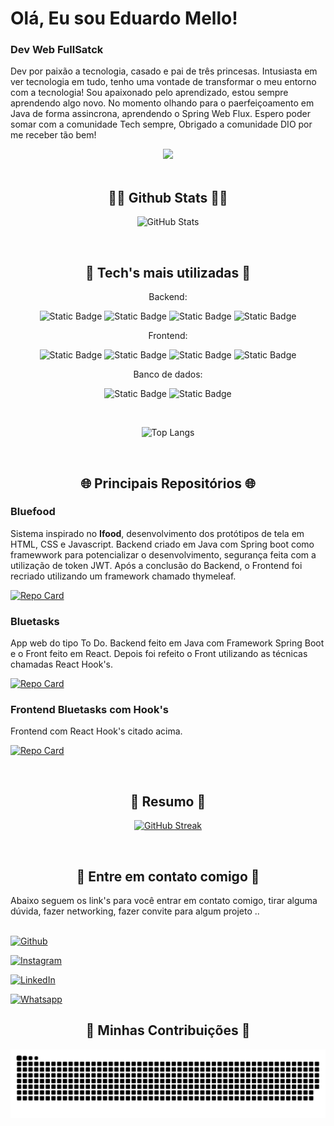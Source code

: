 # Olá, Eu sou Eduardo Mello!
### Dev Web FullSatck
  
Dev por paixão a tecnologia, casado e pai de três princesas. Intusiasta em ver tecnologia em tudo, tenho uma vontade de transformar o meu entorno com a tecnologia!
Sou apaixonado pelo aprendizado, estou sempre aprendendo algo novo. No momento olhando para o paerfeiçoamento em Java de forma assincrona, aprendendo o Spring Web Flux.
Espero poder somar com a comunidade Tech sempre, Obrigado a comunidade DIO por me receber tão bem!

<div align="center">
  
<img src="https://github.com/eduardomellog/eduardomellog/assets/93284927/6a88ebfe-caf7-4487-8c92-e720a1eb936e" width="300px"/>

</div>

<br/>
<div align="center">
<h2> 🧑‍💻 Github Stats 🧑‍💻 </h2>
</div>

<div align="center">
  
![GitHub Stats](https://github-readme-stats.vercel.app/api?username=eduardomellog&theme=dracula&border_color=30A3DC&show_icons=true&icon_color=30A3DC&title_color=ff6e96&text_color=FFF)

</div>

<br/>
<div align="center">
<h2> 🥇 Tech's mais utilizadas 🥇 </h2>
</div>

<div align="center">
  
Backend:
  
  ![Static Badge](https://img.shields.io/badge/-Java-%23000?logo=openjdk)
  ![Static Badge](https://img.shields.io/badge/-Springboot-%23000?logo=springboot)
  ![Static Badge](https://img.shields.io/badge/-NodeJS-%23000?logo=nodedotjs)
  ![Static Badge](https://img.shields.io/badge/-Python-%23000?logo=python)
  
Frontend:

  ![Static Badge](https://img.shields.io/badge/-HTML5-%23000?logo=html5)
  ![Static Badge](https://img.shields.io/badge/-CSS3-%23000?logo=css3)
  ![Static Badge](https://img.shields.io/badge/-Javascript-%23000?logo=javascript)
  ![Static Badge](https://img.shields.io/badge/-ReactJS-%23000?logo=react)
  
Banco de dados:

  ![Static Badge](https://img.shields.io/badge/-MySQL-%23000?logo=mysql)
  ![Static Badge](https://img.shields.io/badge/-MongoDB-%23000?logo=mongodb)

</div>

<br/>

<div align="center">
  
![Top Langs](https://github-readme-stats-git-masterrstaa-rickstaa.vercel.app/api/top-langs/?username=eduardomellog&layout=compact&bg_color=282a36&border_color=30A3DC&title_color=ff6e96&text_color=FFF)

</div>

<br/>
<div align="center">
<h2> 🌐 Principais Repositórios 🌐 </h2>
</div>

### Bluefood
Sistema inspirado no **Ifood**, desenvolvimento dos protótipos de tela em HTML, CSS e Javascript. Backend criado em Java com Spring boot como framewwork para potencializar o desenvolvimento, segurança feita com a utilização de token JWT. Após a conclusão do Backend, o Frontend foi recriado utilizando um framework chamado thymeleaf.

[![Repo Card](https://github-readme-stats.vercel.app/api/pin/?username=eduardomellog&repo=Bluefood-sistemaWeb&theme=dracula&border_color=30A3DC&show_icons=true&icon_color=30A3DC)](https://github.com/eduardomellog/Bluefood-sistemaWeb)

### Bluetasks
App web do tipo To Do. Backend feito em Java com Framework Spring Boot e o Front feito em React. Depois foi refeito o Front utilizando as técnicas chamadas React Hook's.

[![Repo Card](https://github-readme-stats.vercel.app/api/pin/?username=eduardomellog&repo=BackEndBluetasks&theme=dracula&border_color=30A3DC&show_icons=true&icon_color=30A3DC)](https://github.com/eduardomellog/BackEndBluetasks)

### Frontend Bluetasks com Hook's
Frontend com React Hook's citado acima.

[![Repo Card](https://github-readme-stats.vercel.app/api/pin/?username=eduardomellog&repo=FrontEndBlueTasksWithHooks&theme=dracula&border_color=30A3DC&show_icons=true&icon_color=30A3DC)](https://github.com/eduardomellog/FrontEndBlueTasksWithHooks)

<br/>
<div align="center">
<h2> 📱 Resumo 📱 </h2>
</div>

<div align="center">
  
[![GitHub Streak](https://streak-stats.demolab.com/?user=eduardomellog&theme=dracula&border=30A3DC&dates=FFF)](https://git.io/streak-stats)

</div>

<br/>
<div align="center">
<h2>🔗 Entre em contato comigo 🔗</h2>
</div>

<div>
Abaixo seguem os link's para você entrar em contato comigo, tirar alguma dúvida, fazer networking, fazer convite para algum projeto ..
</div>
<br/>

[![Github](https://img.shields.io/badge/Github-000?style=for-the-badge&logo=github)](https://www.facebook.com/eduardomellog/)

[![Instagram](https://img.shields.io/badge/Instagram-000?style=for-the-badge&logo=instagram)](https://www.instagram.com/deveduardo/)

[![LinkedIn](https://img.shields.io/badge/LinkedIn-000?style=for-the-badge&logo=linkedin)](https://www.linkedin.com/in/deveduardomello/)

[![Whatsapp](https://img.shields.io/badge/Whatsapp-000?style=for-the-badge&logo=whatsapp)](https://contate.me/deveduardomello)

<div align="center">
  <h2>🐍 Minhas Contribuições 🐍</h2>
  <img alt="snake eating my contributions" src="https://raw.githubusercontent.com/eduardomellog/eduardomellog/output/github-contribution-grid-snake.svg" />
  
  <br/><br/><br/>
</div>
